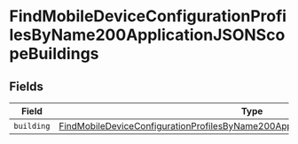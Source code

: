 # FindMobileDeviceConfigurationProfilesByName200ApplicationJSONScopeBuildings


## Fields

| Field                                                                                                                                                                                                 | Type                                                                                                                                                                                                  | Required                                                                                                                                                                                              | Description                                                                                                                                                                                           |
| ----------------------------------------------------------------------------------------------------------------------------------------------------------------------------------------------------- | ----------------------------------------------------------------------------------------------------------------------------------------------------------------------------------------------------- | ----------------------------------------------------------------------------------------------------------------------------------------------------------------------------------------------------- | ----------------------------------------------------------------------------------------------------------------------------------------------------------------------------------------------------- |
| `building`                                                                                                                                                                                            | [FindMobileDeviceConfigurationProfilesByName200ApplicationJSONScopeBuildingsBuilding](../../models/operations/findmobiledeviceconfigurationprofilesbyname200applicationjsonscopebuildingsbuilding.md) | :heavy_minus_sign:                                                                                                                                                                                    | N/A                                                                                                                                                                                                   |